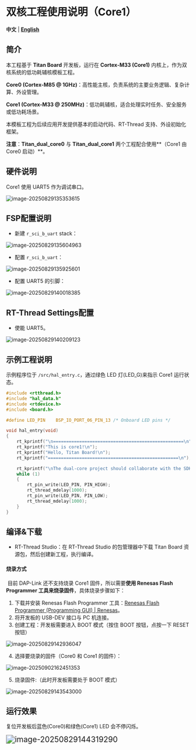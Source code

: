 # 双核工程使用说明（Core1）

**中文** | [**English**](./README.md)

## 简介

本工程基于 **Titan Board**  开发板，运行在 **Cortex-M33 (Core1)** 内核上，作为双核系统的低功耗辅核模板工程。

**Core0 (Cortex-M85 @ 1GHz)**：高性能主核，负责系统的主要业务逻辑、复杂计算、外设管理。

**Core1 (Cortex-M33 @ 250MHz)**：低功耗辅核，适合处理实时任务、安全服务或低功耗场景。

本模板工程为后续应用开发提供基本的启动代码、RT-Thread  支持、外设初始化框架。

**注意**：**Titan_dual_core0** 与 **Titan_dual_core1** 两个工程配合使用**（Core1 由 Core0 启动）**。

## 硬件说明

Core1 使用 UART5 作为调试串口。

![image-20250829135353615](figures/image-20250829135353615.png)

## FSP配置说明

* 新建 `r_sci_b_uart` stack：

![image-20250829135604963](figures/image-20250829135604963.png)

* 配置 `r_sci_b_uart`：

![image-20250829135925601](figures/image-20250829135925601.png)

* 配置 UART5 的引脚：

![image-20250829140018385](figures/image-20250829140018385.png)

## RT-Thread Settings配置

* 使能 UART5。

![image-20250829140209123](figures/image-20250829140209123.png)

## 示例工程说明

示例程序位于 `/src/hal_entry.c`，通过绿色 LED 灯(LED_G)来指示 Core1 运行状态。

```c
#include <rtthread.h>
#include "hal_data.h"
#include <rtdevice.h>
#include <board.h>

#define LED_PIN    BSP_IO_PORT_06_PIN_13 /* Onboard LED pins */

void hal_entry(void)
{
    rt_kprintf("\n==================================================\n");
    rt_kprintf("This is core1!\n");
    rt_kprintf("Hello, Titan Board!\n");
    rt_kprintf("==================================================\n");

    rt_kprintf("\nThe dual-core project should collaborate with the SDK project for development: << Titan_dual_core0 >>\n");
    while (1)
    {
        rt_pin_write(LED_PIN, PIN_HIGH);
        rt_thread_mdelay(1000);
        rt_pin_write(LED_PIN, PIN_LOW);
        rt_thread_mdelay(1000);
    }
}
```

## 编译&下载

* RT-Thread Studio：在 RT-Thread Studio 的包管理器中下载 Titan Board 资源包，然后创建新工程，执行编译。

#### 烧录方式

​	目前 DAP-Link 还不支持烧录 Core1 固件，所以需要**使用 Renesas Flash Programmer 工具来烧录固件**，具体烧录步骤如下：

1. 下载并安装 Renesas Flash Programmer 工具：[Renesas Flash Programmer (Programming GUI) | Renesas](https://www.renesas.com/en/software-tool/renesas-flash-programmer-programming-gui#downloads)。
2. 将开发板的 USB-DEV 接口与 PC 机连接。
3. 创建工程：开发板需要进入 BOOT 模式（按住 BOOT 按钮，点按一下 RESET 按钮）

![image-20250829142936047](figures/image-20250829142936047.png)

4. 选择要烧录的固件（Core0 和 Core1 的固件）：

![image-20250902162451353](figures/image-20250902162451353.png)

5. 烧录固件:（此时开发板需要处于 BOOT 模式）

![image-20250829143543000](figures/image-20250829143543000.png)

## 运行效果

复位开发板后蓝色(Core0)和绿色(Core1) LED 会不停闪烁。

<img src="figures/image-20250829144319290.png" alt="image-20250829144319290" style="zoom:150%;" />
